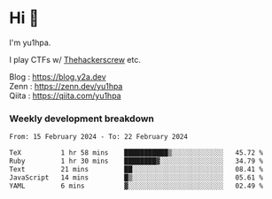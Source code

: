 # Hi 👋

I'm yu1hpa.

I play CTFs w/ [Thehackerscrew](https://www.thehackerscrew.team/) etc.

Blog : https://blog.y2a.dev  
Zenn : https://zenn.dev/yu1hpa  
Qiita : https://qiita.com/yu1hpa  

### Weekly development breakdown

<!--START_SECTION:waka-->

```txt
From: 15 February 2024 - To: 22 February 2024

TeX          1 hr 58 mins    ███████████▒░░░░░░░░░░░░░   45.72 %
Ruby         1 hr 30 mins    ████████▓░░░░░░░░░░░░░░░░   34.79 %
Text         21 mins         ██░░░░░░░░░░░░░░░░░░░░░░░   08.41 %
JavaScript   14 mins         █▒░░░░░░░░░░░░░░░░░░░░░░░   05.61 %
YAML         6 mins          ▓░░░░░░░░░░░░░░░░░░░░░░░░   02.49 %
```

<!--END_SECTION:waka-->

